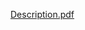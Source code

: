 
[Description.pdf](https://github.com/Khalid-AlShumayri/EE370_Comm_Engineering/files/9422848/Description.pdf)

